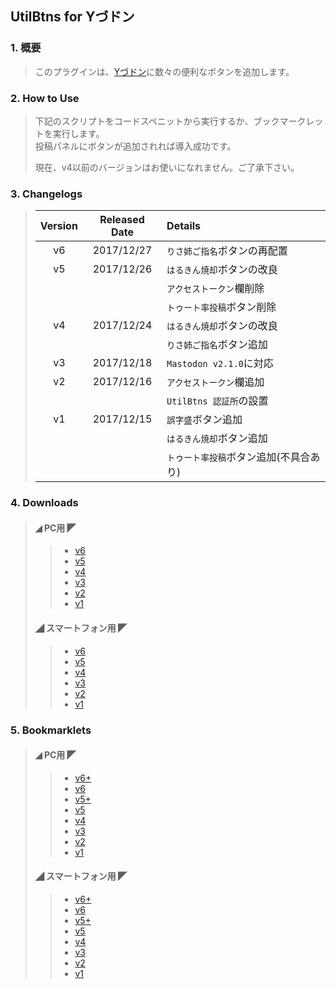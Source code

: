 ## UtilBtns for Yづドン

### 1. 概要
> このプラグインは、[Yづドン](https://mstdn.y-zu.org/)に数々の便利なボタンを追加します。

### 2. How to Use
> 下記のスクリプトをコードスペニットから実行するか、ブックマークレットを実行します。
> <Br />
> 投稿パネルにボタンが追加されれば導入成功です。
> 
> 現在、v4以前のバージョンはお使いになれません。ご了承下さい。

### 3. Changelogs
> |Version|Released Date|Details|
> |:-----:|:-----------:|:------|
> |v6     |2017/12/27   |`りさ姉ご指名`ボタンの再配置|
> |v5     |2017/12/26   |`はるきん焼却`ボタンの改良|
> |       |             |`アクセストークン`欄削除|
> |       |             |`トゥート率投稿`ボタン削除|
> |v4     |2017/12/24   |`はるきん焼却`ボタンの改良|
> |       |             |`りさ姉ご指名`ボタン追加|
> |v3     |2017/12/18   |`Mastodon v2.1.0`に対応|
> |v2     |2017/12/16   |`アクセストークン`欄追加|
> |       |             |`UtilBtns 認証所`の設置|
> |v1     |2017/12/15   |`誤字盛`ボタン追加|
> |       |             |`はるきん焼却`ボタン追加|
> |       |             |`トゥート率投稿`ボタン追加(不具合あり)|

### 4. Downloads
> #### ◢ PC用 ◤
>> * [v6](https://genbuhase.github.io/Y-zuPlugins/UtilBtns/PC/UtilBtns%20v6.js)
>> * [v5](https://genbuhase.github.io/Y-zuPlugins/UtilBtns/PC/UtilBtns%20v5.js)
>> * [v4](https://genbuhase.github.io/Y-zuPlugins/UtilBtns/PC/UtilBtns%20v4.js)
>> * [v3](https://genbuhase.github.io/Y-zuPlugins/UtilBtns/PC/UtilBtns%20v3.js)
>> * [v2](https://genbuhase.github.io/Y-zuPlugins/UtilBtns/PC/UtilBtns%20v2.js)
>> * [v1](https://genbuhase.github.io/Y-zuPlugins/UtilBtns/PC/UtilBtns%20v1.js)
>> 
> #### ◢ スマートフォン用 ◤
>> * [v6](https://genbuhase.github.io/Y-zuPlugins/UtilBtns/Mobile/UtilBtns%20v6.js)
>> * [v5](https://genbuhase.github.io/Y-zuPlugins/UtilBtns/Mobile/UtilBtns%20v5.js)
>> * [v4](https://genbuhase.github.io/Y-zuPlugins/UtilBtns/Mobile/UtilBtns%20v4.js)
>> * [v3](https://genbuhase.github.io/Y-zuPlugins/UtilBtns/Mobile/UtilBtns%20v3.js)
>> * [v2](https://genbuhase.github.io/Y-zuPlugins/UtilBtns/Mobile/UtilBtns%20v2.js)
>> * [v1](https://genbuhase.github.io/Y-zuPlugins/UtilBtns/Mobile/UtilBtns%20v1.js)

### 5. Bookmarklets
> #### ◢ PC用 ◤
>> * [v6+](https://genbuhase.github.io/Y-zuPlugins/UtilBtns/PC/UtilBtns%20v6(Bookmarklet%20Plus).js)
>> * [v6](https://genbuhase.github.io/Y-zuPlugins/UtilBtns/PC/UtilBtns%20v6(Bookmarklet).js)
>> * [v5+](https://genbuhase.github.io/Y-zuPlugins/UtilBtns/PC/UtilBtns%20v5(Bookmarklet%20Plus).js)
>> * [v5](https://genbuhase.github.io/Y-zuPlugins/UtilBtns/PC/UtilBtns%20v5(Bookmarklet).js)
>> * [v4](https://genbuhase.github.io/Y-zuPlugins/UtilBtns/PC/UtilBtns%20v4(Bookmarklet).js)
>> * [v3](https://genbuhase.github.io/Y-zuPlugins/UtilBtns/PC/UtilBtns%20v3(Bookmarklet).js)
>> * [v2](https://genbuhase.github.io/Y-zuPlugins/UtilBtns/PC/UtilBtns%20v2(Bookmarklet).js)
>> * [v1](https://genbuhase.github.io/Y-zuPlugins/UtilBtns/PC/UtilBtns%20v1(Bookmarklet).js)
>> 
> #### ◢ スマートフォン用 ◤
>> * [v6+](https://genbuhase.github.io/Y-zuPlugins/UtilBtns/Mobile/UtilBtns%20v6(Bookmarklet%20Plus).js)
>> * [v6](https://genbuhase.github.io/Y-zuPlugins/UtilBtns/Mobile/UtilBtns%20v6(Bookmarklet).js)
>> * [v5+](https://genbuhase.github.io/Y-zuPlugins/UtilBtns/Mobile/UtilBtns%20v5(Bookmarklet%20Plus).js)
>> * [v5](https://genbuhase.github.io/Y-zuPlugins/UtilBtns/Mobile/UtilBtns%20v5(Bookmarklet).js)
>> * [v4](https://genbuhase.github.io/Y-zuPlugins/UtilBtns/Mobile/UtilBtns%20v4(Bookmarklet).js)
>> * [v3](https://genbuhase.github.io/Y-zuPlugins/UtilBtns/Mobile/UtilBtns%20v3(Bookmarklet).js)
>> * [v2](https://genbuhase.github.io/Y-zuPlugins/UtilBtns/Mobile/UtilBtns%20v2(Bookmarklet).js)
>> * [v1](https://genbuhase.github.io/Y-zuPlugins/UtilBtns/Mobile/UtilBtns%20v1(Bookmarklet).js)